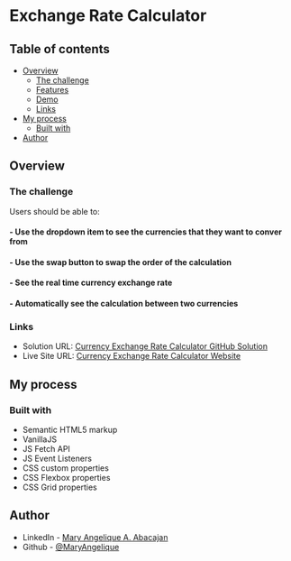 # Exchange Rate Calculator

## Table of contents

- [Overview](#overview)
  - [The challenge](#the-challenge)
  - [Features](#features)
  - [Demo](#project-demo)
  - [Links](#links)
- [My process](#my-process)
  - [Built with](#built-with)
- [Author](#author)

## Overview

### The challenge

Users should be able to:
#### - Use the dropdown item to see the currencies that they want to conver from
#### - Use the swap button to swap the order of the calculation
#### - See the real time currency exchange rate
#### - Automatically see the calculation between two currencies 

### Links

- Solution URL: [Currency Exchange Rate Calculator GitHub Solution](https://github.com/MaryAngelique/exchange-rate-calculator)
- Live Site URL: [Currency Exchange Rate Calculator Website](https://currency-exchange-calc.vercel.app/)

## My process

### Built with

- Semantic HTML5 markup
- VanillaJS
- JS Fetch API
- JS Event Listeners
- CSS custom properties
- CSS Flexbox properties
- CSS Grid properties

## Author

- LinkedIn - [Mary Angelique A. Abacajan](https://www.linkedin.com/in/mary-angelique-abacajan/)
- Github - [@MaryAngelique](https://www.github.com/MaryAngelique)

